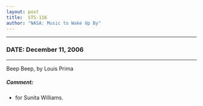 ```yaml
---
layout: post
title:  STS-116
author: "NASA: Music to Wake Up By"
---
```


----
### DATE: December 11, 2006
----
Beep Beep, by Louis Prima

##### Comment:
* for Sunita Williams.
